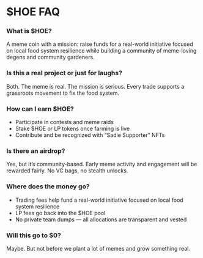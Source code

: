# $HOE FAQ

### What is $HOE?

A meme coin with a mission: raise funds for a real-world initiative focused on local food system resilience while building a community of meme-loving degens and community gardeners.

### Is this a real project or just for laughs?

Both. The meme is real. The mission is serious. Every trade supports a grassroots movement to fix the food system.

### How can I earn $HOE?

- Participate in contests and meme raids
- Stake $HOE or LP tokens once farming is live
- Contribute and be recognized with “Sadie Supporter” NFTs

### Is there an airdrop?

Yes, but it’s community-based. Early meme activity and engagement will be rewarded fairly. No VC bags, no stealth unlocks.

### Where does the money go?

- Trading fees help fund a real-world initiative focused on local food system resilience
- LP fees go back into the $HOE pool
- No private team dumps — all allocations are transparent and vested

### Will this go to $0?

Maybe. But not before we plant a lot of memes and grow something real.
